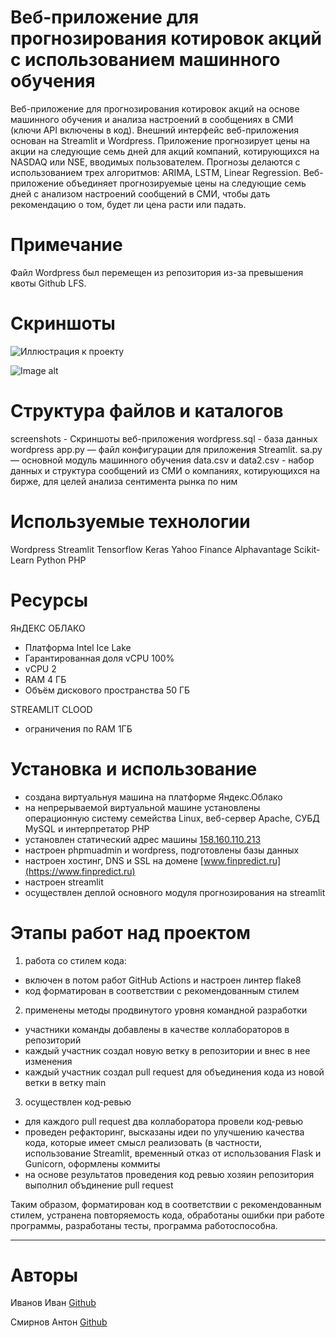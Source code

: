 # Веб-приложение для прогнозирования котировок акций с использованием машинного обучения
Веб-приложение для прогнозирования котировок акций на основе машинного обучения и анализа настроений в сообщениях в СМИ (ключи API включены в код).
Внешний интерфейс веб-приложения основан на Streamlit и Wordpress. 
Приложение прогнозирует цены на акции на следующие семь дней для акций компаний, котирующихся на NASDAQ или NSE, вводимых пользователем. 
Прогнозы делаются с использованием трех алгоритмов: ARIMA, LSTM, Linear Regression. 
Веб-приложение объединяет прогнозируемые цены на следующие семь дней с анализом настроений сообщений в СМИ, чтобы дать рекомендацию о том, будет ли цена расти или падать.

# Примечание
Файл Wordpress был перемещен из репозитория из-за превышения квоты Github LFS. 

# Скриншоты

![Иллюстрация к проекту](https://github.com/jon/coolproject/raw/master/image/image.png)

![Image alt](https://github.com/{username}/{repository}/raw/{branch}/{path}/image.png)

# Структура файлов и каталогов
screenshots - Скриншоты веб-приложения
wordpress.sql - база данных wordpress
app.py — файл конфигурации для приложения Streamlit.
sa.py — основной модуль машинного обучения
data.csv и data2.csv - набор данных и структура сообщений из СМИ о компаниях, котирующихся на бирже, для целей анализа сентимента рынка по ним

# Используемые технологии
Wordpress
Streamlit
Tensorflow
Keras
Yahoo Finance
Alphavantage
Scikit-Learn
Python
PHP

#  Ресурсы
ЯнДЕКС ОБЛАКО
- Платформа Intel Ice Lake
- Гарантированная доля vCPU 100%
- vCPU 2
- RAM 4 ГБ
- Объём дискового пространства 50 ГБ

STREAMLIT CLOOD
- ограничения по RAM 1ГБ



# Установка и использование
- создана виртуальнуя машина на платформе Яндекс.Облако
- на непрерываемой виртуальной машине установлены операционную систему семейства Linux, веб-сервер Apache, СУБД MySQL и интерпретатор PHP
- установлен статический адрес машины [158.160.110.213](http://158.160.110.213/)
- настроен phpmuadmin и wordpress, подготовлены базы данных 
- настроен хостинг, DNS и SSL на домене [www.finpredict.ru](https://www.finpredict.ru)
- настроен streamlit
- осуществлен деплой основного модуля прогнозирования на streamlit


# Этапы работ над проектом
1) работа со стилем кода:
- включен в потом работ GitHub Actions и настроен линтер flake8
- код форматирован в соответствии с рекомендованным стилем

2) применены методы продвинутого уровня командной разработки
- участники команды добавлены в качестве коллабораторов в репозиторий
- каждый участник создал новую ветку в репозитории и внес в нее изменения
- каждый участник создал pull request для объединения кода из новой ветки в ветку main

3) осуществлен код-ревью 
- для каждого pull request два коллаборатора провели код-ревью
- проведен рефакторинг, высказаны идеи по улучшению качества кода, которые имеет смысл реализовать (в частности, использование Streamlit, временный отказ от использования Flask и Gunicorn, оформлены коммиты
- на основе результатов проведения код ревью хозяин репозитория выполнил объдинение pull request

Таким образом, форматирован код в соответствии с рекомендованным стилем, устранена повторяемость кода, 
обработаны ошибки при работе программы, разработаны тесты, программа работоспособна.


* * *

# Авторы
Иванов Иван
[Github](https://github.com/vin-57)

Смирнов Антон
[Github](https://github.com/smirnovanton90)
